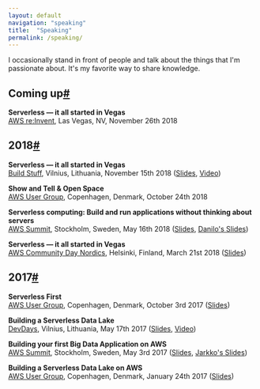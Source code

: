 ```yaml
---
layout: default
navigation: "speaking"
title:  "Speaking"
permalink: /speaking/
---
```


<p class="hero speaking"></p>

I occasionally stand in front of people and talk about the things that I'm passionate about. It's my favorite way to share knowledge.

<h2 id="coming-up" class="has-permalink">Coming up<a class="permalink" title="Permalink" href="#coming-up">#</a></h2>

**Serverless — it all started in Vegas**<br/>
[AWS re:Invent](https://reinvent.awsevents.com/), Las Vegas, NV, November 26th 2018

<h2 id="2018" class="has-permalink">2018<a class="permalink" title="Permalink" href="#2018">#</a></h2>

**Serverless — it all started in Vegas**<br/>
[Build Stuff](https://www.buildstuff.lt/), Vilnius, Lithuania, November 15th 2018 ([Slides](https://www.slideshare.net/MartinBuberl/serverless-it-all-started-in-vegas/), [Video](https://www.youtube.com/watch?v=OVWmZVixOlk))

**Show and Tell &amp; Open Space**<br/>
[AWS User Group](https://www.meetup.com/Copenhagen-AWS-User-Group/events/255190221/), Copenhagen, Denmark, October 24th 2018

**Serverless computing: Build and run applications without thinking about servers**<br/>
[AWS Summit](https://aws.amazon.com/summits/Stockholm-2018/), Stockholm, Sweden, May 16th 2018 ([Slides](https://goo.gl/x9Qcuj), [Danilo's Slides](https://www.slideshare.net/AmazonWebServices/build-and-run-applications-without-thinking-about-servers))

**Serverless — it all started in Vegas**<br/>
[AWS Community Day Nordics](https://awsfin.org/communityday/), Helsinki, Finland, March 21st 2018 ([Slides](https://goo.gl/VjKUXV))

<h2 id="2017" class="has-permalink">2017<a class="permalink" title="Permalink" href="#2017">#</a></h2>

**Serverless First**<br/>
[AWS User Group](https://www.meetup.com/Copenhagen-AWS-User-Group/events/243107963/), Copenhagen, Denmark, October 3rd 2017 ([Slides](https://goo.gl/C9tAZk))

**Building a Serverless Data Lake**<br/>
[DevDays](http://devdays.lt/), Vilnius, Lithuania, May 17th 2017 ([Slides](https://goo.gl/sCWDrR), [Video](https://youtu.be/eZcgt0XaDfI))

**Building your first Big Data Application on AWS**<br/>
[AWS Summit](https://aws.amazon.com/summits/stockholm/agenda/), Stockholm, Sweden, May 3rd 2017 ([Slides](https://goo.gl/GyteT7), [Jarkko's Slides](https://www.slideshare.net/AmazonWebServices/building-your-first-big-data-application-on-aws-75668907))

**Building a Serverless Data Lake on AWS**<br/>
[AWS User Group](https://www.meetup.com/Copenhagen-AWS-User-Group/events/236413711/), Copenhagen, Denmark, January 24th 2017 ([Slides](https://goo.gl/aRvQMj))
